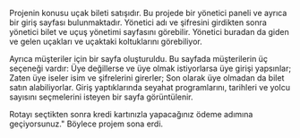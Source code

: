 Projenin konusu uçak bileti satışıdır. Bu projede bir yönetici paneli ve ayrıca bir giriş sayfası bulunmaktadır. Yönetici adı ve şifresini girdikten sonra yönetici bilet ve uçuş yönetimi sayfasını görebilir. Yönetici buradan da giden ve gelen uçakları ve uçaktaki koltuklarını görebiliyor.

Ayrıca müşteriler için bir sayfa oluşturuldu. Bu sayfada müşterilerin üç seçeneği vardır: Üye değillerse ve üye olmak istiyorlarsa üye girişi yapsınlar; Zaten üye iseler isim ve şifrelerini girerler; Son olarak üye olmadan da bilet satın alabiliyorlar. Giriş yaptıklarında seyahat programlarını, tarihleri ​​ve yolcu sayısını seçmelerini isteyen bir sayfa görüntülenir.

Rotayı seçtikten sonra kredi kartınızla yapacağınız ödeme adımına geçiyorsunuz." Böylece projem sona erdi.

